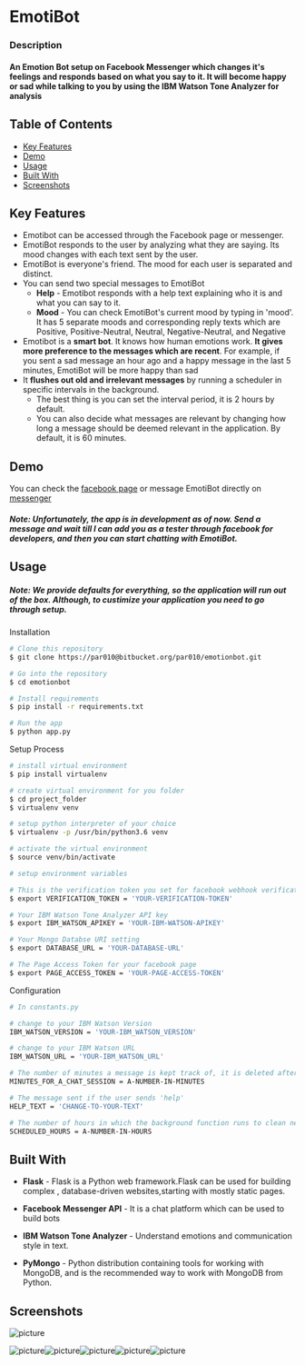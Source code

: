 # EmotiBot


### Description

#### An Emotion Bot setup on Facebook Messenger which changes it's feelings and responds based on what you say to it. It will become happy or sad while talking to you by using the IBM Watson Tone Analyzer for analysis

## Table of Contents

  * [Key Features](#key-features)
  * [Demo](#demo)
  * [Usage](#usage)
  * [Built With](#built-with)
  * [Screenshots](#screenshots)


<a name="key-features"></a>
## Key Features


* Emotibot can be accessed through the Facebook page or messenger.
* EmotiBot responds to the user by analyzing what they are saying. Its mood changes with each text sent by the user.
* EmotiBot is everyone's friend. The mood for each user is separated and distinct.
* You can send two special messages to EmotiBot
  - **Help** - Emotibot responds with a help text explaining who it is and what you can say to it.
  - **Mood** - You can check EmotiBot's current mood by typing in 'mood'. It has 5 separate moods and corresponding reply texts which are Positive, Positive-Neutral, Neutral, Negative-Neutral, and Negative
* Emotibot is a **smart bot**. It knows how human emotions work. **It gives more preference to the messages which are recent**. For example, if you sent a sad message an hour ago and a happy message in the last 5 minutes, EmotiBot will be more happy than sad
* It **flushes out old and irrelevant messages** by running a scheduler in specific intervals in the background.
  - The best thing is you can set the interval period, it is 2 hours by default.
  - You can also decide what messages are relevant by changing how long a message should be deemed relevant in the application. By default, it is 60 minutes.


<a name="demo"></a>
## Demo

You can check the [facebook page](https://www.facebook.com/EmotiBot-343970259597074) or message EmotiBot directly on [messenger](http://m.me/343970259597074)

##### Note: Unfortunately, the app is in development as of now. Send a message and wait till I can add you as a tester through facebook for developers, and then you can start chatting with EmotiBot.

<a name="usage"></a>
## Usage

##### Note: We provide defaults for everything, so the application will run out of the box. Although, to custimize your application you need to go through setup.

Installation

```bash
# Clone this repository
$ git clone https://par010@bitbucket.org/par010/emotionbot.git

# Go into the repository
$ cd emotionbot

# Install requirements
$ pip install -r requirements.txt

# Run the app
$ python app.py
```

Setup Process

```bash
# install virtual environment
$ pip install virtualenv

# create virtual environment for you folder
$ cd project_folder
$ virtualenv venv

# setup python interpreter of your choice
$ virtualenv -p /usr/bin/python3.6 venv

# activate the virtual environment
$ source venv/bin/activate

# setup environment variables

# This is the verification token you set for facebook webhook verification
$ export VERIFICATION_TOKEN = 'YOUR-VERIFICATION-TOKEN'

# Your IBM Watson Tone Analyzer API key
$ export IBM_WATSON_APIKEY = 'YOUR-IBM-WATSON-APIKEY'

# Your Mongo Databse URI setting
$ export DATABASE_URL = 'YOUR-DATABASE-URL'

# The Page Access Token for your facebook page
$ export PAGE_ACCESS_TOKEN = 'YOUR-PAGE-ACCESS-TOKEN'
```

Configuration

```bash
# In constants.py

# change to your IBM Watson Version
IBM_WATSON_VERSION = 'YOUR-IBM_WATSON_VERSION'

# change to your IBM Watson URL
IBM_WATSON_URL = 'YOUR-IBM_WATSON_URL'

# The number of minutes a message is kept track of, it is deleted after it expires
MINUTES_FOR_A_CHAT_SESSION = A-NUMBER-IN-MINUTES

# The message sent if the user sends 'help'
HELP_TEXT = 'CHANGE-TO-YOUR-TEXT'

# The number of hours in which the background function runs to clean needless messages
SCHEDULED_HOURS = A-NUMBER-IN-HOURS


```

<a name="built-with"></a>
## Built With


* **Flask** - Flask is a Python web framework.Flask can be used for building complex , database-driven websites,starting with mostly static pages.

* **Facebook Messenger API** - It is a chat platform which can be used to build bots

* **IBM Watson Tone Analyzer** - Understand emotions and communication style in text.

* **PyMongo** -  Python distribution containing tools for working with MongoDB, and is the recommended way to work with MongoDB from Python.

<a name="screenshots"></a>
## Screenshots

![picture](static/images/website_intro.png)

![picture](static/images/phone_notext.png)![picture](static/images/positive.png)![picture](static/images/two_negatives.png)![picture](static/images/help.png)![picture](static/images/Mood.png)